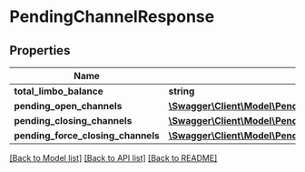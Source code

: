 # PendingChannelResponse

## Properties
Name | Type | Description | Notes
------------ | ------------- | ------------- | -------------
**total_limbo_balance** | **string** |  | [optional] 
**pending_open_channels** | [**\Swagger\Client\Model\PendingChannelResponsePendingOpenChannel[]**](PendingChannelResponsePendingOpenChannel.md) |  | [optional] 
**pending_closing_channels** | [**\Swagger\Client\Model\PendingChannelResponseClosedChannel[]**](PendingChannelResponseClosedChannel.md) |  | [optional] 
**pending_force_closing_channels** | [**\Swagger\Client\Model\PendingChannelResponseForceClosedChannel[]**](PendingChannelResponseForceClosedChannel.md) |  | [optional] 

[[Back to Model list]](../README.md#documentation-for-models) [[Back to API list]](../README.md#documentation-for-api-endpoints) [[Back to README]](../README.md)


